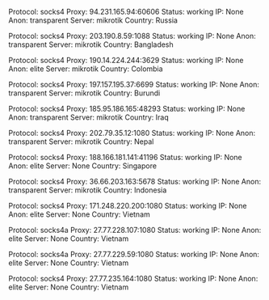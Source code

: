 Protocol: socks4
Proxy: 94.231.165.94:60606
Status: working
IP: None
Anon: transparent
Server: mikrotik
Country: Russia

Protocol: socks4
Proxy: 203.190.8.59:1088
Status: working
IP: None
Anon: transparent
Server: mikrotik
Country: Bangladesh

Protocol: socks4
Proxy: 190.14.224.244:3629
Status: working
IP: None
Anon: elite
Server: mikrotik
Country: Colombia

Protocol: socks4
Proxy: 197.157.195.37:6699
Status: working
IP: None
Anon: transparent
Server: mikrotik
Country: Burundi

Protocol: socks4
Proxy: 185.95.186.165:48293
Status: working
IP: None
Anon: transparent
Server: mikrotik
Country: Iraq

Protocol: socks4
Proxy: 202.79.35.12:1080
Status: working
IP: None
Anon: transparent
Server: mikrotik
Country: Nepal

Protocol: socks4
Proxy: 188.166.181.141:41196
Status: working
IP: None
Anon: elite
Server: None
Country: Singapore

Protocol: socks4
Proxy: 36.66.203.163:5678
Status: working
IP: None
Anon: transparent
Server: mikrotik
Country: Indonesia

Protocol: socks4
Proxy: 171.248.220.200:1080
Status: working
IP: None
Anon: elite
Server: None
Country: Vietnam

Protocol: socks4a
Proxy: 27.77.228.107:1080
Status: working
IP: None
Anon: elite
Server: None
Country: Vietnam

Protocol: socks4a
Proxy: 27.77.229.59:1080
Status: working
IP: None
Anon: elite
Server: None
Country: Vietnam

Protocol: socks4
Proxy: 27.77.235.164:1080
Status: working
IP: None
Anon: elite
Server: None
Country: Vietnam

